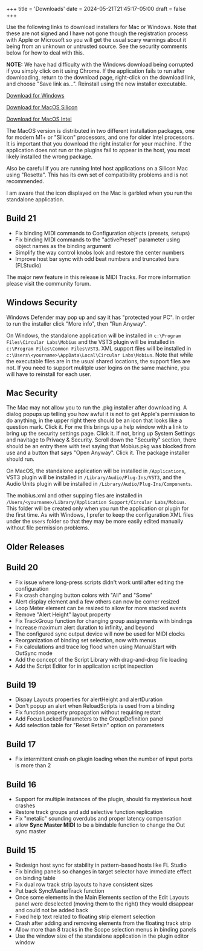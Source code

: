 +++
title = 'Downloads'
date = 2024-05-21T21:45:17-05:00
draft = false
+++

Use the following links to download installers for Mac or Windows.  Note that these are not signed and I have not gone though the registration process with Apple or Microsoft so you will get the usual scary warnings about it being from an unknown or untrusted source.  See the security comments below for how to deal with this.

**NOTE:** We have had difficulty with the Windows download being corrupted if you simply click on it using Chrome.  If the application fails to run after downloading, return to the download page, right-click on the download link, and choose "Save link as...".   Reinstall using the new installer executable.

[Download for Windows](https://www.mobiuslooper.com/MobiusSetup.exe)

[Download for MacOS Silicon](https://www.mobiuslooper.com/Mobius.pkg)

[Download for MacOS Intel](https://www.mobiuslooper.com/MobiusIntel.pkg)

The MacOS version is distributed in two different installation packages, one for modern M1+ or "Silicon" processors, and one for older Intel processors.  It is important that you download the right installer for your machine.  If the application does not run or the plugins fail to appear in the host, you most likely installed the wrong package.

Also be careful if you are running Intel host applications on a Silicon Mac using "Rosetta".  This has its own set of compatibility problems and is not recommended.

I am aware that the icon displayed on the Mac is garbled when you run the standalone application.

## Build 21
- Fix binding MIDI commands to Configuration objects (presets, setups)
- Fix binding MIDI commands to the "activePreset" parameter using object names as the binding argument
- Simplify the way control knobs look and restore the center numbers
- Improve host bar sync with odd beat numbers and truncated bars (FLStudio)

The major new feature in this release is MIDI Tracks.  For more information please visit the community forum.

## Windows Security

Windows Defender may pop up and say it has "protected your PC".  In order to run the installer click "More info", then "Run Anyway".

On Windows, the standalone application will be installed in `c:\Program Files\Circular Labs\Mobius` and the VST3 plugin will be installed
in `c:\Program Files\Common Files\VST3`.   XML support files will be installed in `c:\Users\<yourname>\AppData\Local\Circular Labs\Mobius`.
Note that while the executable files are in the usual shared locations, the support files are not.  If you need to support mulitple user logins on
the same machine, you will have to reinstall for each user.

## Mac Security

The Mac may not allow you to run the .pkg installer after downloading.  A dialog popups up telling you how awful it is not to get Apple's permission to do anything, in the upper right there should be an icon that looks like a question mark.  Click it.  For me this brings up a help window with a link to bring up the security settings page.  Click it.  If not, bring up System Settings and navitage to Privacy & Security.  Scroll down the "Security" section, there should be an entry there with text saying that Mobius.pkg was blocked from use and a button that says "Open Anyway".  Click it.  The package installer should run.

On MacOS, the standalone application will be installed in `/Applications`, VST3 plugin will be installed in `/Library/Audio/Plug-Ins/VST3`, and the Audio Units plugin will be installed in `/Library/Audio/Plug-Ins/Components`.

The mobius.xml and other supping files are installed in `/Users/<yourname>/Library/Application Support/Circular Labs/Mobius`.  This folder will be created only when you run the application or plugin for the first time.  As with Windows, I prefer to keep the configuration XML files under the `Users` folder so that they may be more easily edited manually without file permission problems.

## Older Releases

## Build 20
- Fix issue where long-press scripts didn't work until after editing the configuration
- Fix crash changing button colors with "All" and "Some"
- Alert display element and a few others can now be corner resized
- Loop Meter element can be resized to allow for more stacked events
- Remove "Alert Height" layout property
- Fix TrackGroup function for changing group assignments with bindings
- Increase maximum alert duration to infinity, and beyond
- The configured sync output device will now be used for MIDI clocks
- Reorganization of binding set selection, now with menus
- Fix calculations and trace log flood when using ManualStart with OutSync mode
- Add the concept of the Script Library with drag-and-drop file loading
- Add the Script Editor for in application script inspection
  
## Build 19
- Dispay Layouts properties for alertHeight and alertDuration
- Don't popup an alert when ReloadScripts is used from a binding
- Fix function property propagation without requiring restart
- Add Focus Locked Parameters to the GroupDefinition panel
- Add selection table for "Reset Retain" option on parameters

## Build 17
- Fix intermittent crash on plugin loading when the number of input ports is more than 2

## Build 16
- Support for multiple instances of the plugin, should fix mysterious host crashes
- Restore track groups and add selective function replication
- Fix "metalic" sounding overdubs and proper latency compensation
- allow **Sync Master MIDI** to be a bindable function to change the Out sync master

## Build 15

- Redesign host sync for stability in pattern-based hosts like FL Studio
- Fix binding panels so changes in target selector have immediate effect on binding table
- Fix dual row track strip layouts to have consistent sizes
- Put back SyncMasterTrack function
- Once some elements in the Main Elements section of the Edit Layouts panel were deselected (moving them to the right) they would disappear and could not be added back
- Fixed help text related to floating strip element selection
- Crash after adding and removing elements from the floating track strip  
- Allow more than 8 tracks in the Scope selection menus in binding panels
- Use the window size of the standalone application in the plugin editor window


